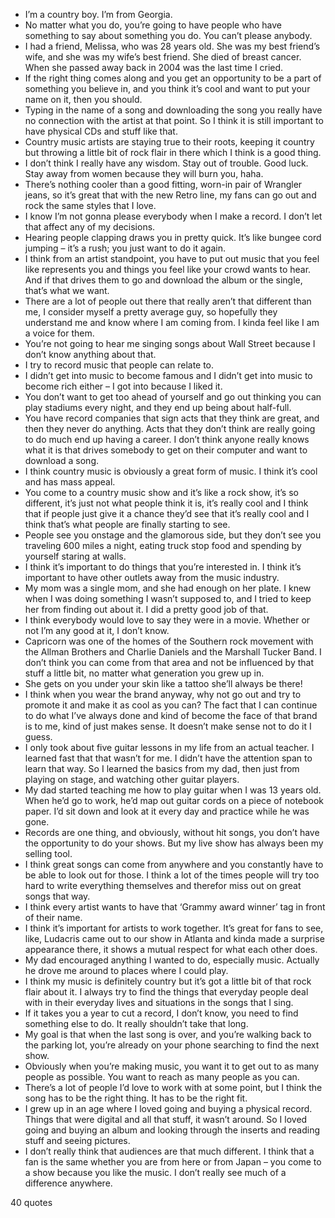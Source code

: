  - I’m a country boy. I’m from Georgia.
 - No matter what you do, you’re going to have people who have something to say about something you do. You can’t please anybody.
 - I had a friend, Melissa, who was 28 years old. She was my best friend’s wife, and she was my wife’s best friend. She died of breast cancer. When she passed away back in 2004 was the last time I cried.
 - If the right thing comes along and you get an opportunity to be a part of something you believe in, and you think it’s cool and want to put your name on it, then you should.
 - Typing in the name of a song and downloading the song you really have no connection with the artist at that point. So I think it is still important to have physical CDs and stuff like that.
 - Country music artists are staying true to their roots, keeping it country but throwing a little bit of rock flair in there which I think is a good thing.
 - I don’t think I really have any wisdom. Stay out of trouble. Good luck. Stay away from women because they will burn you, haha.
 - There’s nothing cooler than a good fitting, worn-in pair of Wrangler jeans, so it’s great that with the new Retro line, my fans can go out and rock the same styles that I love.
 - I know I’m not gonna please everybody when I make a record. I don’t let that affect any of my decisions.
 - Hearing people clapping draws you in pretty quick. It’s like bungee cord jumping – it’s a rush; you just want to do it again.
 - I think from an artist standpoint, you have to put out music that you feel like represents you and things you feel like your crowd wants to hear. And if that drives them to go and download the album or the single, that’s what we want.
 - There are a lot of people out there that really aren’t that different than me, I consider myself a pretty average guy, so hopefully they understand me and know where I am coming from. I kinda feel like I am a voice for them.
 - You’re not going to hear me singing songs about Wall Street because I don’t know anything about that.
 - I try to record music that people can relate to.
 - I didn’t get into music to become famous and I didn’t get into music to become rich either – I got into because I liked it.
 - You don’t want to get too ahead of yourself and go out thinking you can play stadiums every night, and they end up being about half-full.
 - You have record companies that sign acts that they think are great, and then they never do anything. Acts that they don’t think are really going to do much end up having a career. I don’t think anyone really knows what it is that drives somebody to get on their computer and want to download a song.
 - I think country music is obviously a great form of music. I think it’s cool and has mass appeal.
 - You come to a country music show and it’s like a rock show, it’s so different, it’s just not what people think it is, it’s really cool and I think that if people just give it a chance they’d see that it’s really cool and I think that’s what people are finally starting to see.
 - People see you onstage and the glamorous side, but they don’t see you traveling 600 miles a night, eating truck stop food and spending by yourself staring at walls.
 - I think it’s important to do things that you’re interested in. I think it’s important to have other outlets away from the music industry.
 - My mom was a single mom, and she had enough on her plate. I knew when I was doing something I wasn’t supposed to, and I tried to keep her from finding out about it. I did a pretty good job of that.
 - I think everybody would love to say they were in a movie. Whether or not I’m any good at it, I don’t know.
 - Capricorn was one of the homes of the Southern rock movement with the Allman Brothers and Charlie Daniels and the Marshall Tucker Band. I don’t think you can come from that area and not be influenced by that stuff a little bit, no matter what generation you grew up in.
 - She gets on you under your skin like a tattoo she’ll always be there!
 - I think when you wear the brand anyway, why not go out and try to promote it and make it as cool as you can? The fact that I can continue to do what I’ve always done and kind of become the face of that brand is to me, kind of just makes sense. It doesn’t make sense not to do it I guess.
 - I only took about five guitar lessons in my life from an actual teacher. I learned fast that that wasn’t for me. I didn’t have the attention span to learn that way. So I learned the basics from my dad, then just from playing on stage, and watching other guitar players.
 - My dad started teaching me how to play guitar when I was 13 years old. When he’d go to work, he’d map out guitar cords on a piece of notebook paper. I’d sit down and look at it every day and practice while he was gone.
 - Records are one thing, and obviously, without hit songs, you don’t have the opportunity to do your shows. But my live show has always been my selling tool.
 - I think great songs can come from anywhere and you constantly have to be able to look out for those. I think a lot of the times people will try too hard to write everything themselves and therefor miss out on great songs that way.
 - I think every artist wants to have that ‘Grammy award winner’ tag in front of their name.
 - I think it’s important for artists to work together. It’s great for fans to see, like, Ludacris came out to our show in Atlanta and kinda made a surprise appearance there, it shows a mutual respect for what each other does.
 - My dad encouraged anything I wanted to do, especially music. Actually he drove me around to places where I could play.
 - I think my music is definitely country but it’s got a little bit of that rock flair about it. I always try to find the things that everyday people deal with in their everyday lives and situations in the songs that I sing.
 - If it takes you a year to cut a record, I don’t know, you need to find something else to do. It really shouldn’t take that long.
 - My goal is that when the last song is over, and you’re walking back to the parking lot, you’re already on your phone searching to find the next show.
 - Obviously when you’re making music, you want it to get out to as many people as possible. You want to reach as many people as you can.
 - There’s a lot of people I’d love to work with at some point, but I think the song has to be the right thing. It has to be the right fit.
 - I grew up in an age where I loved going and buying a physical record. Things that were digital and all that stuff, it wasn’t around. So I loved going and buying an album and looking through the inserts and reading stuff and seeing pictures.
 - I don’t really think that audiences are that much different. I think that a fan is the same whether you are from here or from Japan – you come to a show because you like the music. I don’t really see much of a difference anywhere.

40 quotes